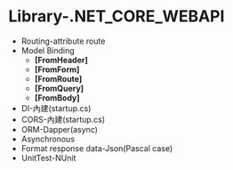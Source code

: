 # Library-.NET_CORE_WEBAPI
* Routing-attribute route
* Model Binding
  * **[FromHeader]**
  * **[FromForm]**
  * **[FromRoute]**
  * **[FromQuery]**
  * **[FromBody]**
* DI-內建(startup.cs)
* CORS-內建(startup.cs)
* ORM-Dapper(async)
* Asynchronous
* Format response data-Json(Pascal case)
* UnitTest-NUnit
